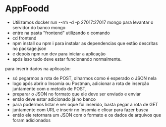 # AppFoodd

 - Utilizamos docker run --rm -d -p 27017:27017 mongo para levantar o servidor do banco mongo
 - entre na pasta "frontend" utilizando o comando
 - cd frontend
 - npm install ou npm i para instalar as dependencias que estão descritas no package.json
 - e depois npm run dev para iniciar a aplicação
 - após isso tudo deve estar funcionando normalmente.

para inserir dados na aplicação:
- só pegarmos a rota de POST, olharmos como é esperado o JSON nela
-  logo após abrir o Insomia ou Postman, adicionar a rota de inserção juntamente com o metodo de POST, 
- preparar o JSON no formato que ele deve ser enviado e enviar
- então deve estar adicionado já no banco 
- para podermos listar e ver oque foi inserido, basta pegar a rota de GET
- juntamente com URL e inserir no Insomia e clicar para fazer busca
- então ele retornara um JSON com o formato e os dados de arquivos que foram adicionados
